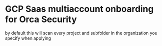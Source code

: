 # GCP Saas multiaccount onboarding for Orca Security
by default this will scan every project and subfolder in the organization you specify when applying

